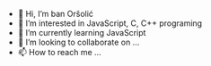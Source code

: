 - 👋 Hi, I’m ban Oršolić
- 👀 I’m interested in JavaScript, C, C++ programing
- 🌱 I’m currently learning JavaScript
- 💞️ I’m looking to collaborate on ...
- 📫 How to reach me ...

<!---
ban2orsolic/ban2orsolic is a ✨ special ✨ repository because its `README.md` (this file) appears on your GitHub profile.
You can click the Preview link to take a look at your changes.
--->

